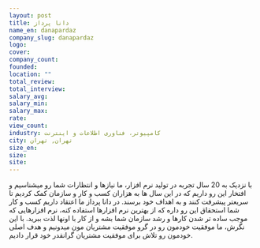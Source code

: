 ```yaml
---
layout: post
title: دانا پرداز
name_en: danapardaz
company_slug: danapardaz
logo: 
cover: 
company_count:
founded:
location: ""
total_review: 
total_interview: 
salary_avg: 
salary_min: 
salary_max: 
rate: 
view_count: 
industry: کامپیوتر، فناوری اطلاعات و اینترنت
city: تهران, تهران
size_en: 
size: 
site: 
---
```


با نزدیک به 20 سال تجربه در تولید نرم افزار، ما نیازها و انتظارات شما رو میشناسیم و افتخار این رو داریم که در این سال ها به هزاران کسب و کار و سازمان کمک کردیم تا سریعتر پیشرفت کنند و به اهداف خود برسند.
در دانا پرداز ما اعتقاد داریم کسب و کار شما استحقاق این رو داره که از بهترین نرم افزارها استفاده کنه، نرم افزارهایی که موجب ساده تر شدن کارها و رشد سازمان شما بشه و از کار با اونها لذت ببرید. با این نگرش، ما موفقیت خودمون رو در گرو موفقیت مشتریان مون میدونیم و هدف اصلی خودمون رو تلاش برای موفقیت مشتریان گرانقدر خود قرار دادیم.
